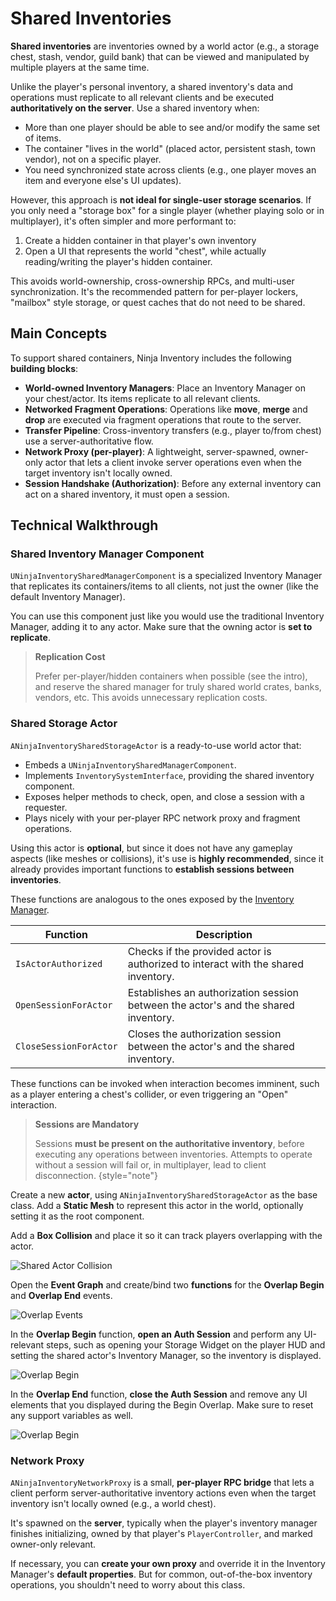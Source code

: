 # Shared Inventories
<primary-label ref="inventory"/>
<secondary-label ref="advanced"/>

**Shared inventories** are inventories owned by a world actor (e.g., a storage chest, stash, vendor, guild bank) that can 
be viewed and manipulated by multiple players at the same time. 

Unlike the player's personal inventory, a shared inventory's data and operations must replicate to all relevant clients 
and be executed **authoritatively on the server**. Use a shared inventory when:

- More than one player should be able to see and/or modify the same set of items.
- The container "lives in the world" (placed actor, persistent stash, town vendor), not on a specific player.
- You need synchronized state across clients (e.g., one player moves an item and everyone else's UI updates).

However, this approach is **not ideal for single-user storage scenarios**. If you only need a "storage box" for a single 
player (whether playing solo or in multiplayer), it's often simpler and more performant to:

1. Create a hidden container in that player's own inventory
2. Open a UI that represents the world "chest", while actually reading/writing the player's hidden container.

This avoids world-ownership, cross-ownership RPCs, and multi-user synchronization. It's the recommended pattern for 
per-player lockers, "mailbox" style storage, or quest caches that do not need to be shared.

## Main Concepts

To support shared containers, Ninja Inventory includes the following **building blocks**:

- **World-owned Inventory Managers**: Place an Inventory Manager on your chest/actor. Its items replicate to all relevant clients.
- **Networked Fragment Operations**: Operations like **move**, **merge** and **drop** are executed via fragment operations that route to the server.
- **Transfer Pipeline**: Cross-inventory transfers (e.g., player to/from chest) use a server-authoritative flow.
- **Network Proxy (per-player)**: A lightweight, server-spawned, owner-only actor that lets a client invoke server operations even when the target inventory isn't locally owned.
- **Session Handshake (Authorization)**: Before any external inventory can act on a shared inventory, it must open a session.

## Technical Walkthrough

### Shared Inventory Manager Component

`UNinjaInventorySharedManagerComponent` is a specialized Inventory Manager that replicates its containers/items to all 
clients, not just the owner (like the default Inventory Manager).

You can use this component just like you would use the traditional Inventory Manager, adding it to any actor. Make sure
that the owning actor is **set to replicate**. 

> **Replication Cost**
> 
> Prefer per-player/hidden containers when possible (see the intro), and reserve the shared manager for truly shared 
> world crates, banks, vendors, etc. This avoids unnecessary replication costs.

### Shared Storage Actor

`ANinjaInventorySharedStorageActor` is a ready-to-use world actor that:

- Embeds a `UNinjaInventorySharedManagerComponent`.
- Implements `InventorySystemInterface`, providing the shared inventory component.
- Exposes helper methods to check, open, and close a session with a requester.
- Plays nicely with your per-player RPC network proxy and fragment operations.

Using this actor is **optional**, but since it does not have any gameplay aspects (like meshes or collisions), it's use
is **highly recommended**, since it already provides important functions to **establish sessions between inventories**.

These functions are analogous to the ones exposed by the [Inventory Manager](inv_inventory_management.md#authorization-sessions).

| Function               | Description                                                                        |
|------------------------|------------------------------------------------------------------------------------|
| `IsActorAuthorized`    | Checks if the provided actor is authorized to interact with the shared inventory.  |
| `OpenSessionForActor`  | Establishes an authorization session between the actor's and the shared inventory. |
| `CloseSessionForActor` | Closes the authorization session between the actor's and the shared inventory.     |

These functions can be invoked when interaction becomes imminent, such as a player entering a chest's collider, or even
triggering an "Open" interaction. 

> **Sessions are Mandatory**
> 
> Sessions **must be present on the authoritative inventory**, before executing any operations between inventories. 
> Attempts to operate without a session will fail or, in multiplayer, lead to client disconnection.
{style="note"}

<procedure title="Creating a Shared Inventory Actor" collapsible="true" default-state="expanded">
    <step>Create a new <b>actor</b>, using <code>ANinjaInventorySharedStorageActor</code> as the base class.</step>
    <step>Add a <b>Static Mesh</b> to represent this actor in the world, optionally setting it as the root component.</step>
    <step>
        <p>Add a <b>Box Collision</b> and place it so it can track players overlapping with the actor.</p>
        <img src="inv_advanced_shared_actor.png" alt="Shared Actor Collision" thumbnail="true" border-effect="line"/>
    </step>
    <step>
        <p>Open the <b>Event Graph</b> and create/bind two <b>functions</b> for the <b>Overlap Begin</b> and <b>Overlap End</b> events.</p>
        <img src="inv_advanced_shared_actor_begin_play.png" alt="Overlap Events" thumbnail="true" border-effect="line"/>
    </step>
    <step>
        <p>In the <b>Overlap Begin</b> function, <b>open an Auth Session</b> and perform any UI-relevant steps, such as opening your Storage Widget on the player HUD and setting the shared actor's Inventory Manager, so the inventory is displayed.</p>
        <img src="inv_advanced_shared_actor_overlap.png" alt="Overlap Begin" thumbnail="true" border-effect="line"/>
    </step>
    <step>
        <p>In the <b>Overlap End</b> function, <b>close the Auth Session</b> and remove any UI elements that you displayed during the Begin Overlap. Make sure to reset any support variables as well.</p>
        <img src="inv_advanced_shared_actor_overlap_end.png" alt="Overlap Begin" thumbnail="true" border-effect="line"/>
    </step>
</procedure>

### Network Proxy

`ANinjaInventoryNetworkProxy` is a small, **per-player RPC bridge** that lets a client perform server-authoritative inventory 
actions even when the target inventory isn't locally owned (e.g., a world chest). 

It's spawned on the **server**, typically when the player's inventory manager finishes initializing, owned by that player's 
`PlayerController`, and marked owner-only relevant. 

If necessary, you can **create your own proxy** and override it in the Inventory Manager's **default properties**. But 
for common, out-of-the-box inventory operations, you shouldn't need to worry about this class.